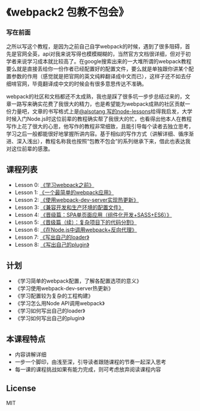 # 《webpack2 包教不包会》

### 写在前面
之所以写这个教程，是因为之前自己自学webpack的时候，遇到了很多阻碍，首先是官网全英，api对我来说写得也模模糊糊的，当然官方文档很详细，但对于初学者来说学习成本就比较高了。在google搜索出来的一大堆所谓的webpack教程要么就是直接丢给你一份作者已经配置好的配置文件，要么就是单独跟你讲某个配置参数的作用（感觉就是把官网的英文纯粹翻译成中文而已），这样子还不如去仔细啃官网，毕竟翻译成中文的时候会有很多意思传达不准确。  

webpack的社区和文档都还不太成熟，我也是踩了很多坑一步步总结过来的，文章一路写来确实花费了我很大的精力，也是希望能为webpack成熟的社区贡献一份力量吧，文章的书写格式上是[@alsotang 写的node-lessons](https://github.com/alsotang/node-lessons)给得我启发，大学时候入门Node.js时这位前辈的教程确实帮了我很大的忙，也看得出他本人在教程写作上花了很大的心思，他写作的教程非常细致，且能引导每个读者去独立思考，学习之后一般都能很好地掌握所讲内容。基于相似的写作方式（讲解详细、循序渐进、深入浅出），教程名称我也按照“包教不包会”的系列继承下来，借此也表达我对这位前辈的感激。  

## 课程列表

* Lesson 0: [《学习webpack之前》](https://github.com/kingvid-chan/webpack-lessons/tree/master/lesson0)
* Lesson 1: [《一个最简单的webpack应用》](https://github.com/kingvid-chan/webpack-lessons/tree/master/lesson1)
* Lesson 2: [《使用webpack-dev-server实现热更新》](https://github.com/kingvid-chan/webpack-lessons/tree/master/lesson2)
* Lesson 3: [《兼容开发和生产环境的配置文件》](https://github.com/kingvid-chan/webpack-lessons/tree/master/lesson3)
* Lesson 4: [《晋级篇：SPA单页面应用（组件化开发+SASS+ES6）》](https://github.com/kingvid-chan/webpack-lessons/tree/master/lesson4)
* Lesson 5: [《晋级篇（续）：复杂项目下的代码分割》](https://github.com/kingvid-chan/webpack-lessons/tree/master/lesson5)
* Lesson 6: [《在Node.js中调用webpack+反向代理》](https://github.com/kingvid-chan/webpack-lessons/tree/master/lesson6)
* Lesson 7: [《写出自己的loader》](https://github.com/kingvid-chan/webpack-lessons/tree/master/lesson7)
* Lesson 8: [《写出自己的plugin》](https://github.com/kingvid-chan/webpack-lessons/tree/master/lesson8)

## 计划

* 《学习简单的webpack配置，了解各配置选项的意义》
* 《学习使用webpack-dev-server热更新》
* 《学习配置较为复杂的工程构建》
* 《学习怎么用Node API调用webpack》
* 《学习如何写出自己的loader》
* 《学习如何写出自己的plugin》

## 本课程特点

* 内容讲解详细
* 一步一个脚印，由浅至深，引导读者跟随课程的节奏一起深入思考
* 每一课的课程挑战如果有能力完成，则可考虑放弃阅读课程内容

## License

MIT